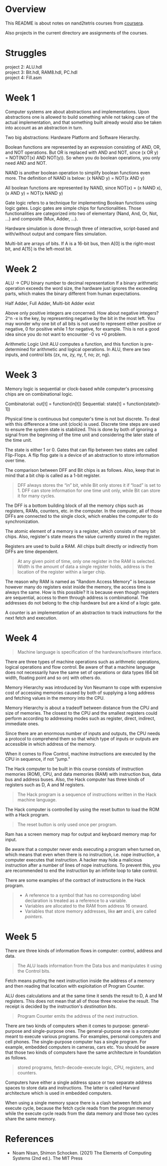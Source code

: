 # Overview
This README is about notes on nand2tetris courses from [coursera](https://www.coursera.org/learn/build-a-computer).

Also projects in the current directory are assignments of the courses.

# Struggles
project 2: ALU.hdl  
project 3: Bit.hdl, RAM8.hdl, PC.hdl  
project 4: Fill.asm

# Week 1
Computer systems are about abstractions and implementations.
Upon abstractions one is allowed to build something while not taking care of the actual implementation, and that something built already would also be taken into account as an abstraction in turn.

Two big abstractions: Hardware Platform and Software Hierarchy.

Boolean functions are represented by an expression consisting of AND, OR, and NOT operations. But OR is replaced with AND and NOT, since (x OR y) = NOT(NOT(x) AND NOT(y)). So when you do boolean operations, you only need AND and NOT.

NAND is another boolean operation to simplify boolean functions even more. The definition of NAND is below:
(x NAND y) = NOT(x AND y)

All boolean functions are represented by NAND, since
NOT(x) = (x NAND x),
(x AND y) = NOT(x NAND y)

Gate logic refers to a technique for implementing Boolean functions using logic gates. Logic gates are simple chips for functionalities. Those functionalities are categorized into two of elementary (Nand, And, Or, Not, ...) and composite (Mux, Adder, ...).

Hardware simulation is done through three of interactive, script-based and with/without output and compare files simulation.


Multi-bit are arrays of bits.
If A is a 16-bit bus, then A[0] is the right-most bit, and A[15] is the left-most bit.

# Week 2
ALU -> CPU
binary number to decimal representation
If a binary arithmetic operation exceeds the word size, the hardware just ignores the exceeding parts, which makes the binary different from human expectations.

Half Adder, Full Adder, Multi-bit Adder exist

Above only positive integers are concerned. How about negative integers? 2^n -x is the key, by representing negative by the bit in the most left. You may wonder why one bit of all bits is not used to represent either positive or negative, 0 for positive while 1 for negative, for example. This is not a good idea since you do not want to encounter -0 vs +0 problem.

Arithmetic Logic Unit
ALU computes a function, and this function is pre-determined for arithmetic and logical operations.
In ALU, there are two inputs, and control bits (zx, nx, zy, ny, f, no; zr, ng).

# Week 3
Memory logic is sequential or clock-based while computer's processing chips are on combinational logic.

Combinatorial: out[t] = function(in[t])
Sequential: state[t] = function(state[t-1])

Physical time is continuous but computer's time is not but discrete. To deal with this difference a time unit (clock) is used. Discrete time steps are used to ensure the system state is stabilized. This is done by both of ignoring a signal from the beginning of the time unit and considering the later state of the time unit.

The state is either 1 or 0. Gates that can flip between two states are called Flip-Flops. A flip flop gate is a device of an abstraction to store information over time.

The comparison between DFF and Bit chips is as follows. Also, keep that in mind that a bit chip is called as a 1-bit register.
>DFF always stores the “in” bit, while Bit only stores it if “load” is set to 1. DFF can store information for one time unit only, while Bit can store it for many cycles.

The DFF is a bottom building block of all the memory chips such as registers, RAMs, counters, etc. in the computer. In the computer, all of those DFFs are connected to the single clock, which enables the computer to do synchronization.

The atomic element of a memory is a register, which consists of many bit chips. Also, register's state means the value currently stored in the register.

Registers are used to build a RAM. All chips built directly or indirectly from DFFs are time dependent.
>At any given point of time, only one register in the RAM is selected.
>Width is the amount of data a single register holds, address is the location of the register within a larger chip.

The reason why RAM is named as "Random Access Memory" is because however many do registers exist inside the memory, the access time is always the same. How is this possible? It is because even though registers are sequential, access to them through address is combinational. The addresses do not belong to the chip hardware but are a kind of a logic gate.

A counter is an implementation of an abstraction to track instructions for the next fetch and execution.

# Week 4
>Machine language is specification of the hardware/software interface.

There are three types of machine operations such as arithmetic operations, logical operations and flow control. Be aware of that a machine language does not necessarily have the same set of operations or data types (64 bit width, floating point and so on) with others do.

Memory Hierarchy was introduced by Von Neumann to cope with expensive cost of accessing memories caused by both of supplying a long address and fetching values in the memory into the CPU.

Memory Hierarchy is about a tradeoff between distance from the CPU and size of memories. The closest to the CPU and the smallest registers could perform according to addressing modes such as register, direct, indirect, immediate ones.

Since there are an enormous number of inputs and outputs, the CPU needs a protocol to comprehend them so that which type of inputs or outputs are accessible in which address of the memory.

When it comes to Flow Control, machine instructions are executed by the CPU in sequence, if not "jump."

The Hack computer to be built in this course consists of instruction memories (ROM), CPU, and data memories (RAM) with instruction bus, data bus and address buses. Also, the Hack computer has three kinds of registers such as D, A and M registers.

>The Hack program is a sequence of instructions written in the Hack machine language.

The Hack computer is controlled by using the reset button to load the ROM with a Hack program.
>The reset button is only used once per program.

Ram has a screen memory map for output and keyboard memory map for input.

Be aware that a computer never ends executing a program when turned on, which means that even when there is no instruction, i.e. nope instruction, a computer executes that instruction. A hacker may hide a malicious instruction after a number of lines of nope instructions. To prevent this, you are recommended to end the instruction by an infinite loop to take control.

There are some examples of the contract of instructions in the Hack program.
> - A reference to a symbol that has no corresponding label declaration is treated as a reference to a variable.
> - Variables are allocated to the RAM from address 16 onward.
> - Variables that store memory addresses, like **arr** and **i**, are called *pointers*.

# Week 5
There are three kinds of information flows in computer: control, address and data.
>The ALU loads information from the Data bus and manipulates it using the Control bits.

<!-- This may not be true. -->
Fetch means putting the next instruction inside the address of a memory and then reading that location with exploitation of Program Counter.

ALU does calculations and at the same time it sends the result to D, A and M registers. This does not mean that all of those three receive the result. The receipt is decided by the instruction's *destination bits*.

>Program Counter emits the address of the next instruction.

There are two kinds of computers when it comes to purpose: general-purpose and single-purpose ones. The general-purpose one is a computer meant to execute various programs. For examples, personal computers and cell phones. The single-purpose computer has a single program. For example, embedded computers in cameras, cars etc. You should be aware that those two kinds of computers have the same architecture in foundation as follows.
>stored programs, fetch-decode-execute logic, CPU, registers, and counters.

Computers have either a single address space or two separate address spaces to store data and instructions. The latter is called Harvard architecture which is used in embedded computers. 

When using a single memory space there is a clash between fetch and execute cycle, because the fetch cycle reads from the program memory while the execute cycle reads from the data memory and those two cycles share the same memory.

# References
-  Noam Nisan, Shimon Schocken. (2021) The Elements of Computing Systems (2nd ed.). The MIT Press
